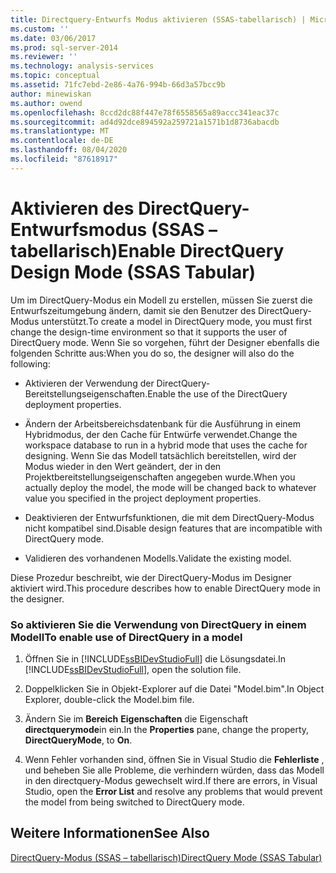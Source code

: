 ```yaml
---
title: Directquery-Entwurfs Modus aktivieren (SSAS-tabellarisch) | Microsoft-Dokumentation
ms.custom: ''
ms.date: 03/06/2017
ms.prod: sql-server-2014
ms.reviewer: ''
ms.technology: analysis-services
ms.topic: conceptual
ms.assetid: 71fc7ebd-2e86-4a76-994b-66d3a57bcc9b
author: minewiskan
ms.author: owend
ms.openlocfilehash: 8ccd2dc88f447e78f6558565a89accc341eac37c
ms.sourcegitcommit: ad4d92dce894592a259721a1571b1d8736abacdb
ms.translationtype: MT
ms.contentlocale: de-DE
ms.lasthandoff: 08/04/2020
ms.locfileid: "87618917"
---
```

# <a name="enable-directquery-design-mode-ssas-tabular"></a><span data-ttu-id="2ad71-102">Aktivieren des DirectQuery-Entwurfsmodus (SSAS – tabellarisch)</span><span class="sxs-lookup"><span data-stu-id="2ad71-102">Enable DirectQuery Design Mode (SSAS Tabular)</span></span>
  <span data-ttu-id="2ad71-103">Um im DirectQuery-Modus ein Modell zu erstellen, müssen Sie zuerst die Entwurfszeitumgebung ändern, damit sie den Benutzer des DirectQuery-Modus unterstützt.</span><span class="sxs-lookup"><span data-stu-id="2ad71-103">To create a model in DirectQuery mode, you must first change the design-time environment so that it supports the user of DirectQuery mode.</span></span> <span data-ttu-id="2ad71-104">Wenn Sie so vorgehen, führt der Designer ebenfalls die folgenden Schritte aus:</span><span class="sxs-lookup"><span data-stu-id="2ad71-104">When you do so, the designer will also do the following:</span></span>  
  
-   <span data-ttu-id="2ad71-105">Aktivieren der Verwendung der DirectQuery-Bereitstellungseigenschaften.</span><span class="sxs-lookup"><span data-stu-id="2ad71-105">Enable the use of the DirectQuery deployment properties.</span></span>  
  
-   <span data-ttu-id="2ad71-106">Ändern der Arbeitsbereichsdatenbank für die Ausführung in einem Hybridmodus, der den Cache für Entwürfe verwendet.</span><span class="sxs-lookup"><span data-stu-id="2ad71-106">Change the workspace database to run in a hybrid mode that uses the cache for designing.</span></span> <span data-ttu-id="2ad71-107">Wenn Sie das Modell tatsächlich bereitstellen, wird der Modus wieder in den Wert geändert, der in den Projektbereitstellungseigenschaften angegeben wurde.</span><span class="sxs-lookup"><span data-stu-id="2ad71-107">When you actually deploy the model, the mode will be changed back to whatever value you specified in the project deployment properties.</span></span>  
  
-   <span data-ttu-id="2ad71-108">Deaktivieren der Entwurfsfunktionen, die mit dem DirectQuery-Modus nicht kompatibel sind.</span><span class="sxs-lookup"><span data-stu-id="2ad71-108">Disable design features that are incompatible with DirectQuery mode.</span></span>  
  
-   <span data-ttu-id="2ad71-109">Validieren des vorhandenen Modells.</span><span class="sxs-lookup"><span data-stu-id="2ad71-109">Validate the existing model.</span></span>  
  
 <span data-ttu-id="2ad71-110">Diese Prozedur beschreibt, wie der DirectQuery-Modus im Designer aktiviert wird.</span><span class="sxs-lookup"><span data-stu-id="2ad71-110">This procedure describes how to enable DirectQuery mode in the designer.</span></span>  
  
### <a name="to-enable-use-of-directquery-in-a-model"></a><span data-ttu-id="2ad71-111">So aktivieren Sie die Verwendung von DirectQuery in einem Modell</span><span class="sxs-lookup"><span data-stu-id="2ad71-111">To enable use of DirectQuery in a model</span></span>  
  
1.  <span data-ttu-id="2ad71-112">Öffnen Sie in [!INCLUDE[ssBIDevStudioFull](../../includes/ssbidevstudiofull-md.md)] die Lösungsdatei.</span><span class="sxs-lookup"><span data-stu-id="2ad71-112">In [!INCLUDE[ssBIDevStudioFull](../../includes/ssbidevstudiofull-md.md)], open the solution file.</span></span>  
  
2.  <span data-ttu-id="2ad71-113">Doppelklicken Sie in Objekt-Explorer auf die Datei "Model.bim".</span><span class="sxs-lookup"><span data-stu-id="2ad71-113">In Object Explorer, double-click the Model.bim file.</span></span>  
  
3.  <span data-ttu-id="2ad71-114">Ändern Sie im **Bereich** **Eigenschaften** die Eigenschaft **directquerymode**in ein.</span><span class="sxs-lookup"><span data-stu-id="2ad71-114">In the **Properties** pane, change the property, **DirectQueryMode**, to **On**.</span></span>  
  
4.  <span data-ttu-id="2ad71-115">Wenn Fehler vorhanden sind, öffnen Sie in Visual Studio die **Fehlerliste** , und beheben Sie alle Probleme, die verhindern würden, dass das Modell in den directquery-Modus gewechselt wird.</span><span class="sxs-lookup"><span data-stu-id="2ad71-115">If there are errors, in Visual Studio, open the **Error List** and resolve any problems that would prevent the model from being switched to DirectQuery mode.</span></span>  
  
## <a name="see-also"></a><span data-ttu-id="2ad71-116">Weitere Informationen</span><span class="sxs-lookup"><span data-stu-id="2ad71-116">See Also</span></span>  
 [<span data-ttu-id="2ad71-117">DirectQuery-Modus &#40;SSAS – tabellarisch&#41;</span><span class="sxs-lookup"><span data-stu-id="2ad71-117">DirectQuery Mode &#40;SSAS Tabular&#41;</span></span>](directquery-mode-ssas-tabular.md)  
  
  
